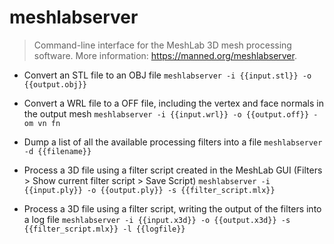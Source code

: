 # meshlabserver
> Command-line interface for the MeshLab 3D mesh processing software.
> More information: <https://manned.org/meshlabserver>.

- Convert an STL file to an OBJ file
`meshlabserver -i {{input.stl}} -o {{output.obj}}`

- Convert a WRL file to a OFF file, including the vertex and face normals in the output mesh
`meshlabserver -i {{input.wrl}} -o {{output.off}} -om vn fn`

- Dump a list of all the available processing filters into a file
`meshlabserver -d {{filename}}`

- Process a 3D file using a filter script created in the MeshLab GUI (Filters > Show current filter script > Save Script)
`meshlabserver -i {{input.ply}} -o {{output.ply}} -s {{filter_script.mlx}}`

- Process a 3D file using a filter script, writing the output of the filters into a log file
`meshlabserver -i {{input.x3d}} -o {{output.x3d}} -s {{filter_script.mlx}} -l {{logfile}}`
